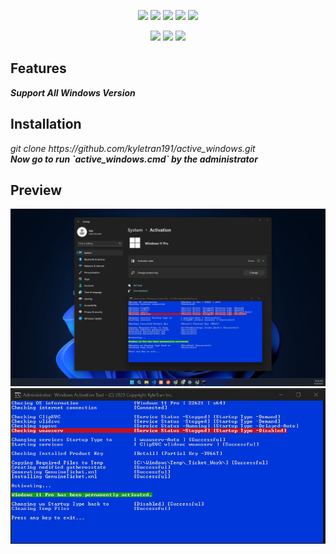 <p align="center">
  <img src="https://img.shields.io/badge/Version-1.2-green?style=for-the-badge">
  <img src="https://img.shields.io/github/license/kyletran191/active_windows?style=for-the-badge">
  <img src="https://img.shields.io/github/stars/kyletran191/active_windows?style=for-the-badge">
  <img src="https://img.shields.io/github/issues/kyletran191/active_windows?color=red&style=for-the-badge">
  <img src="https://img.shields.io/github/forks/kyletran191/active_windows?color=teal&style=for-the-badge">
</p>

<p align="center">
  <img src="https://img.shields.io/badge/Author-kyletran191-blue?style=flat-square">
  <img src="https://img.shields.io/badge/Open%20Source-Yes-darkgreen?style=flat-square">
  <img src="https://hits.seeyoufarm.com/api/count/incr/badge.svg?url=https%3A%2F%2Fgithub.com%2Fkyletran191%2Factive_windows&title=Visitors&edge_flat=false"/></a>
</p>
<h2>Features</h2>
<i><b>Support All Windows Version</b></i>
<h2>Installation</h2>
<i>git clone https://github.com/kyletran191/active_windows.git</i></br>
<i><b>Now go to run `active_windows.cmd` by the administrator</b></i>
<h2>Preview</h2>
<img src="preview.png">
<img src="preview2.png">


